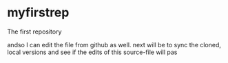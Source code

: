 # myfirstrep
The first repository

andso I can edit the file from github as well. 
next will be to sync the cloned, local versions and see if the edits of this source-file will pas
